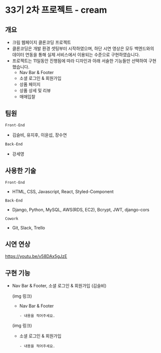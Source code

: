 # 33기 2차 프로젝트 - cream

## 개요

- 크림 웹페이지 클론코딩 프로젝트
- 클론코딩은 개발 환경 셋팅부터 시작하였으며, 하단 시연 영상은 모두 백엔드와의 데이터 연동을 통해 실제 서비스에서 이용되는 수준으로 구현하였습니다.
- 프로젝트는 11일동안 진행됨에 따라 디자인과 아래 서술한 기능들만 선택하여 구현했습니다.
  - Nav Bar & Footer
  - 소셜 로그인 & 회원가입
  - 상품 페이지
  - 상품 상세 및 리뷰
  - 매매입찰

## 팀원

`Front-End`

- 김슬비, 유지후, 이윤섭, 장수연

`Back-End`

- 강세영

## 사용한 기술

`Front-End`

- HTML, CSS, Javascript, React, Styled-Component

`Back-End`

- Django, Python, MySQL, AWS(RDS, EC2), Bcrypt, JWT, django-cors

`Cowork`

- Git, Slack, Trello

## 시연 연상

https://youtu.be/v58DAx5gJzE

## 구현 기능

- Nav Bar & Footer, 소셜 로그인 & 회원가입 (김슬비)

  (img 링크)
  
  - Nav Bar & Footer

    ```
    - 내용을 적어주세요.
    ```
    
  (img 링크)
  
  - 소셜 로그인 & 회원가입

    ```
    - 내용을 적어주세요.
    ```
